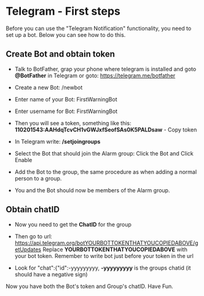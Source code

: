 # Telegram - First steps

Before you can use the "Telegram Notification" functionality, you need to set up a bot. Below you can see how to do this.

## Create Bot and obtain token

- Talk to BotFather, grap your phone where telegram is installed and goto **@BotFather** in Telegram or goto: https://telegram.me/botfather

- Create a new Bot: /newbot

- Enter name of your Bot: FirstWarningBot

- Enter username for Bot: FirstWarningBot

- Then you will see a token, something like this: **110201543:AAHdqTcvCH1vGWJxfSeofSAs0K5PALDsaw** - Copy token 

- In Telegram write: **/setjoingroups**

- Select the Bot that should join the Alarm group: Click the Bot and Click Enable

- Add the Bot to the group, the same procedure as when adding a normal person to a group.

- You and the Bot should now be members of the Alarm group.

## Obtain chatID

- Now you need to get the **ChatID** for the group

- Then go to url: https://api.telegram.org/botYOURBOTTOKENTHATYOUCOPIEDABOVE/getUpdates
Replace **YOURBOTTOKENTHATYOUCOPIEDABOVE** with your bot token. Remember to write bot just before your token in the url

- Look for "chat":{"id":-yyyyyyyyy,
**-yyyyyyyyy** is the groups chatid (it should have a negative sign)



Now you have both the Bot's token and Group's chatID. Have Fun.